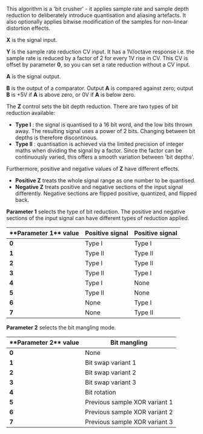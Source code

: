 
This algorithm is a 'bit crusher' - it applies sample rate and sample depth reduction to deliberately introduce
quantisation and aliasing artefacts. It also optionally applies bitwise modification of the samples for non-linear
distortion effects.

 **X** is the signal input.

 **Y** is the sample rate reduction CV input. It has a 1V/octave response i.e. the sample rate is reduced by a factor of 2
for every 1V rise in CV. This CV is offset by parameter **0**, so you can set a rate reduction without a CV input.

 **A** is the signal output.

 **B** is the output of a comparator. Output **A** is compared against zero; output **B** is +5V if **A** is above zero, or 0V if **A** is
below zero.

The **Z** control sets the bit depth reduction. There are two types of bit reduction available:

- **Type I** : the signal is quantised to a 16 bit word, and the low bits thrown away. The resulting signal uses a power of 2 bits. Changing between bit depths is therefore discontinous.
- **Type II** : quantisation is achieved via the limited precision of integer maths when dividing the signal by a factor. Since the factor can be continuously varied, this offers a smooth
variation between 'bit depths'.

Furthermore, positive and negative values of **Z** have different effects.

- **Positive Z** treats the whole signal range as one number to be quantised.
- **Negative Z** treats positive and negative sections of the input signal differently. Negative sections are flipped positive, quantized, and flipped back.

**Parameter 1** selects the type of bit reduction. The positive and negative sections of the input signal can have different
types of reduction applied.

<table>
<thead>
<tr class="header">
<th>
<strong>  **Parameter 1** value</strong>
</th>
<th><strong>Positive signal</strong></th>
<th><strong>Positive signal</strong></th>
</tr>
</thead>
<tbody>
<tr class="odd">
<td><strong>0</strong></td>
<td>
Type I
</td>
<td>
Type I
</td>
</tr>
<tr class="even">
<td><strong>1</strong></td>
<td>
Type II
</td>
<td>
Type II
</td>
</tr>
<tr class="odd">
<td><strong>2</strong></td>
<td>
Type I
</td>
<td>
Type II
</td>
</tr>
<tr class="even">
<td><strong>3</strong></td>
<td>
Type II
</td>
<td>
Type I
</td>
</tr>
<tr class="odd">
<td><strong>4</strong></td>
<td>
Type I
</td>
<td>
None
</td>
</tr>
<tr class="even">
<td><strong>5</strong></td>
<td>
Type II
</td>
<td>
None
</td>
</tr>
<tr class="odd">
<td><strong>6</strong></td>
<td>
None
</td>
<td>
Type I
</td>
</tr>
<tr class="even">
<td><strong>7</strong></td>
<td>
None
</td>
<td>
Type II
</td>
</tr>
</tbody>
</table>

  **Parameter 2** selects the bit mangling mode.

<table>
<thead>
<tr class="header">
<th><strong>  **Parameter 2** value</strong></th>
<th><strong>Bit mangling</strong></th>
</tr>
</thead>
<tbody>
<tr class="odd">
<td><strong>0</strong></td>
<td>
None
</td>
</tr>
<tr class="even">
<td><strong>1</strong></td>
<td>
Bit swap variant 1
</td>
</tr>
<tr class="odd">
<td><strong>2</strong></td>
<td>
Bit swap variant 2
</td>
</tr>
<tr class="even">
<td><strong>3</strong></td>
<td>
Bit swap variant 3
</td>
</tr>
<tr class="odd">
<td><strong>4</strong></td>
<td>
Bit rotation
</td>
</tr>
<tr class="even">
<td><strong>5</strong></td>
<td>
Previous sample XOR variant 1
</td>
</tr>
<tr class="odd">
<td><strong>6</strong></td>
<td>
Previous sample XOR variant 2
</td>
</tr>
<tr class="even">
<td><strong>7</strong></td>
<td>
Previous sample XOR variant 3
</td>
</tr>
</tbody>
</table>

